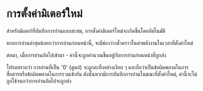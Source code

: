 # การตั้งค่ามิเตอร์ใหม่

สำหรับมิเตอร์ที่บันทึกการอ่านแบบสะสม, การตั้งค่ามิเตอร์ใหม่จะเกิดขึ้นโดยอัตโนมัติ

หากการอ่านล่าสุดน้อยกว่าการอ่านก่อนหน้านี้, จะมีช่องว่างชั่วคราวในค่าพลังงานในเวลาที่ตั้งค่าใหม่

ต่อมา, เมื่อการอ่านถัดไปเข้ามา - ค่านี้จะถูกคำนวณขึ้นอยู่กับการอ่านก่อนหน้าที่ถูกส่ง



โปรดทราบว่า การอ่านที่เป็น '0' (ศูนย์) จะถูกละทิ้งอย่างเงียบ ๆ และถือว่าเป็นข้อผิดพลาดในการสื่อสารหรือข้อผิดพลาดในการรวมเข้ากัน ดังนั้นหากมีการบันทึกการอ่านในขณะที่ตั้งค่าใหม่, ค่านี้จะไม่ถูกใช้จนกว่าการอ่านถัดไปจะถูกส่ง